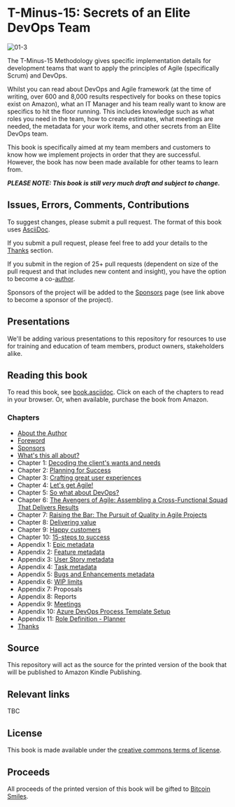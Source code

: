 # T-Minus-15: Secrets of an Elite DevOps Team

![01-3](https://user-images.githubusercontent.com/26070818/212311870-b6109060-eb98-4b7e-8c03-3ec9f7739ac8.png)

The T-Minus-15 Methodology gives specific implementation details for development teams that want to apply the principles of Agile (specifically Scrum) and DevOps.

Whilst you can read about DevOps and Agile framework (at the time of writing, over 600 and 8,000 results respectively for books on these topics exist on Amazon), what an IT Manager and his team really want to know are specifics to hit the floor running. This includes knowledge such as what roles you need in the team, how to create estimates, what meetings are needed, the metadata for your work items, and other secrets from an Elite DevOps team.

This book is specifically aimed at my team members and customers to know how we implement projects in order that they are successful. However, the book has now been made available for other teams to learn from.

**_PLEASE NOTE: This book is still very much draft and subject to change._**

## Issues, Errors, Comments, Contributions

To suggest changes, please submit a pull request. The format of this book uses [AsciiDoc](https://docs.asciidoctor.org/asciidoc/latest/).

If you submit a pull request, please feel free to add your details to the [Thanks](https://github.com/BenGWeeks/T-Minus-15/blob/main/Thanks.asciidoc) section.

If you submit in the region of 25+ pull requests (dependent on size of the pull request and that includes new content and insight), you have the option to become a co-[author](https://github.com/BenGWeeks/TheBitcoinPlaybook/blob/main/AboutTheAuthors.asciidoc).

Sponsors of the project will be added to the [Sponsors](https://github.com/BenGWeeks/TheBitcoinPlaybook/blob/main/Introduction.asciidoc) page (see link above to become a sponsor of the project).

## Presentations

We'll be adding various presentations to this repository for resources to use for training and education of team members, product owners, stakeholders alike.

## Reading this book

To read this book, see [book.asciidoc](https://github.com/BenGWeeks/T-Minus-15/blob/main/Book.asciidoc). Click on each of the chapters to read in your browser. Or, when available, purchase the book from Amazon.

### Chapters

+ [About the Author](https://github.com/BenGWeeks/T-Minus-15/blob/main/AboutTheAuthor.asciidoc)
+ [Foreword](https://github.com/BenGWeeks/T-Minus-15/blob/main/Foreword.asciidoc)
+ [Sponsors](https://github.com/BenGWeeks/T-Minus-15/blob/main/Sponsors.asciidoc)
+ [What's this all about?](https://github.com/BenGWeeks/T-Minus-15/blob/main/WhatsThisAllAbout.asciidoc)
+ Chapter 1: [Decoding the client's wants and needs](https://github.com/BenGWeeks/T-Minus-15/blob/main/DecodingTheClientsWantsAndNeeds.asciidoc)
+ Chapter 2: [Planning for Success](PlanningForSuccess.asciidoc)
+ Chapter 3: [Crafting great user experiences](https://github.com/BenGWeeks/T-Minus-15/blob/main/CraftingGreatUserExperiences.asciidoc)
+ Chapter 4: [Let's get Agile!](https://github.com/BenGWeeks/T-Minus-15/blob/main/LetsGetAgile.asciidoc)
+ Chapter 5: [So what about DevOps?](https://github.com/BenGWeeks/T-Minus-15/blob/main/SoWhatAboutDevOps.asciidoc)
+ Chapter 6: [The Avengers of Agile: Assembling a Cross-Functional Squad That Delivers Results](https://github.com/BenGWeeks/T-Minus-15/blob/main/TheAvengersOfAgile.asciidoc)
+ Chapter 7: [Raising the Bar: The Pursuit of Quality in Agile Projects](https://github.com/BenGWeeks/T-Minus-15/blob/main/RaisingTheBar.asciidoc)
+ Chapter 8: [Delivering value](https://github.com/BenGWeeks/T-Minus-15/blob/main/DeliveringValue.asciidoc)
+ Chapter 9: [Happy customers](https://github.com/BenGWeeks/T-Minus-15/blob/main/HappyCustomers.asciidoc)
+ Chapter 10: [15-steps to success](https://github.com/BenGWeeks/T-Minus-15/blob/main/15StepsToSuccess.asciidoc)
+ Appendix 1: [Epic metadata](https://github.com/BenGWeeks/T-Minus-15/blob/main/EpicMetadata.asciidoc)
+ Appendix 2: [Feature metadata](https://github.com/BenGWeeks/T-Minus-15/blob/main/FeatureMetadata.asciidoc)
+ Appendix 3: [User Story metadata](https://github.com/BenGWeeks/T-Minus-15/blob/main/UserStoryMetadata.asciidoc)
+ Appendix 4: [Task metadata](https://github.com/BenGWeeks/T-Minus-15/blob/main/TaskMetadata.asciidoc)
+ Appendix 5: [Bugs and Enhancements metadata](https://github.com/BenGWeeks/T-Minus-15/blob/main/BugsAndEnhancementsMetadata.asciidoc)
+ Appendix 6: [WIP limits](https://github.com/BenGWeeks/T-Minus-15/blob/main/WIPLimits.asciidoc)
+ Appendix 7: Proposals
+ Appendix 8: Reports
+ Appendix 9: [Meetings](https://github.com/BenGWeeks/T-Minus-15/blob/main/Meetings.asciidoc)
+ Appendix 10: [Azure DevOps Process Template Setup](https://github.com/BenGWeeks/T-Minus-15/blob/main/AzureDevOpsProcessTemplateSetup.asciidoc)
+ Appendix 11: [Role Definition - Planner](/RoleDefinitionPlanner.asciidoc)
+ [Thanks](https://github.com/BenGWeeks/T-Minus-15/blob/main/Thanks.asciidoc)

## Source

This repository will act as the source for the printed version of the book that will be published to Amazon Kindle Publishing.

## Relevant links

TBC

## License

This book is made available under the [creative commons terms of license](https://github.com/BenGWeeks/TheBitcoinPlaybook/blob/main/LICENSE).

## Proceeds

All proceeds of the printed version of this book will be gifted to [Bitcoin Smiles](https://bitcoinsmiles.org/).
